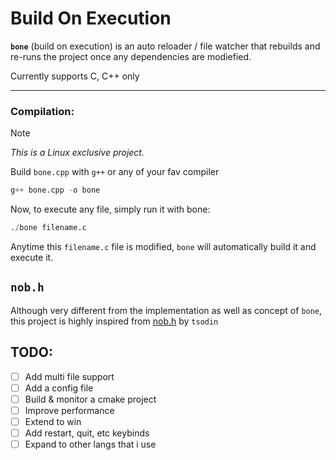 # Build On Execution
**`bone`** (build on execution) is an auto reloader / file watcher that rebuilds and re-runs the project once any dependencies are modiefied.

Currently supports C, C++ only

---

### Compilation:
> [!NOTE]
> *This is a Linux exclusive project.*

Build `bone.cpp` with `g++` or any of your fav compiler
```python
g++ bone.cpp -o bone
```

Now, to execute any file, simply run it with bone:
```python
./bone filename.c
```
Anytime this `filename.c` file is modified, `bone` will automatically build it and execute it.

## `nob.h`
Although very different from the implementation as well as concept of `bone`, this project is highly inspired from 
[nob.h](https://github.com/tsoding/nob.h) by `tsodin`

## TODO:
- [ ] Add multi file support
- [ ] Add a config file
- [ ] Build & monitor a cmake project
- [ ] Improve performance
- [ ] Extend to win
- [ ] Add restart, quit, etc keybinds
- [ ] Expand to other langs that i use
